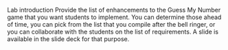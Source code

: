 Lab introduction
Provide the list of enhancements to the Guess My Number game that you want students to implement. You can determine those ahead of time, you can pick from the list that you compile after the bell ringer, or you can collaborate with the students on the list of requirements.
A slide is available in the slide deck for that purpose.
